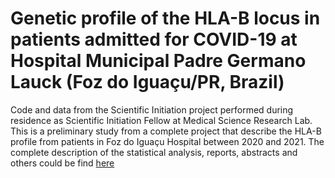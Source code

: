  # Genetic profile of the HLA-B locus in patients admitted for COVID-19 at Hospital Municipal Padre Germano Lauck (Foz do Iguaçu/PR, Brazil)
 
 Code and data from the Scientific Initiation project performed during residence as Scientific Initiation Fellow at Medical Science Research Lab. This is a preliminary study from a complete project that describe the HLA-B profile from patients in Foz do Iguaçu Hospital between 2020 and 2021. The complete description of the statistical analysis, reports, abstracts and others could be find [here](https://chagas98.github.io/hlafozpublic/SupplementaryMaterial.html)  
